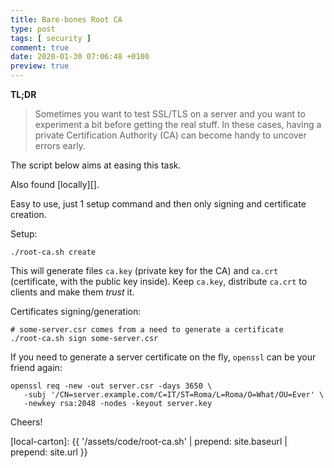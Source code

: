 ```yaml
---
title: Bare-bones Root CA
type: post
tags: [ security ]
comment: true
date: 2020-01-30 07:06:48 +0100
preview: true
---
```


**TL;DR**

> Sometimes you want to test SSL/TLS on a server and you want to experiment
> a bit before getting the real stuff. In these cases, having a private
> Certification Authority (CA) can become handy to uncover errors early.

The script below aims at easing this task.

<script src="https://gitlab.com/polettix/notechs/snippets/1934697.js"></script>

Also found [locally][].

Easy to use, just 1 setup command and then only signing and certificate
creation.

Setup:

```shell
./root-ca.sh create
```

This will generate files `ca.key` (private key for the CA) and `ca.crt`
(certificate, with the public key inside). Keep `ca.key`, distribute
`ca.crt` to clients and make them *trust* it.

Certificates signing/generation:

```shell
# some-server.csr comes from a need to generate a certificate
./root-ca.sh sign some-server.csr
```

If you need to generate a server certificate on the fly, `openssl` can be
your friend again:

```shell
openssl req -new -out server.csr -days 3650 \
   -subj '/CN=server.example.com/C=IT/ST=Roma/L=Roma/O=What/OU=Ever' \
   -newkey rsa:2048 -nodes -keyout server.key
```

Cheers!

[local-carton]: {{ '/assets/code/root-ca.sh' | prepend: site.baseurl | prepend: site.url }}
